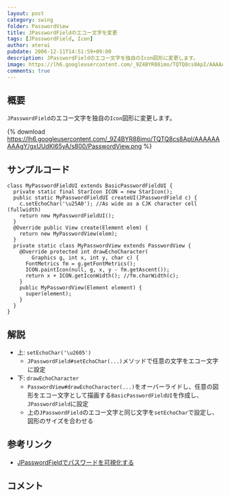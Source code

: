 ```yaml
---
layout: post
category: swing
folder: PasswordView
title: JPasswordFieldのエコー文字を変更
tags: [JPasswordField, Icon]
author: aterai
pubdate: 2006-12-11T14:51:59+09:00
description: JPasswordFieldのエコー文字を独自のIcon図形に変更します。
image: https://lh6.googleusercontent.com/_9Z4BYR88imo/TQTQ8cs8ApI/AAAAAAAAAgY/gxUUdKI65yA/s800/PasswordView.png
comments: true
---
```

## 概要
`JPasswordField`のエコー文字を独自の`Icon`図形に変更します。

{% download https://lh6.googleusercontent.com/_9Z4BYR88imo/TQTQ8cs8ApI/AAAAAAAAAgY/gxUUdKI65yA/s800/PasswordView.png %}

## サンプルコード
<pre class="prettyprint"><code>class MyPasswordFieldUI extends BasicPasswordFieldUI {
  private static final StarIcon ICON = new StarIcon();
  public static MyPasswordFieldUI createUI(JPasswordField c) {
    c.setEchoChar('\u25A0'); //As wide as a CJK character cell (fullwidth)
    return new MyPasswordFieldUI();
  }
  @Override public View create(Element elem) {
    return new MyPasswordView(elem);
  }
  private static class MyPasswordView extends PasswordView {
    @Override protected int drawEchoCharacter(
        Graphics g, int x, int y, char c) {
      FontMetrics fm = g.getFontMetrics();
      ICON.paintIcon(null, g, x, y - fm.getAscent());
      return x + ICON.getIconWidth(); //fm.charWidth(c);
    }
    public MyPasswordView(Element element) {
      super(element);
    }
  }
}
</code></pre>

## 解説
- 上: `setEchoChar('\u2605')`
    - `JPasswordField#setEchoChar(...)`メソッドで任意の文字をエコー文字に設定
- 下: `drawEchoCharacter`
    - `PasswordView#drawEchoCharacter(...)`をオーバーライドし、任意の図形をエコー文字として描画する`BasicPasswordFieldUI`を作成し、`JPasswordField`に設定
    - 上の`JPasswordField`のエコー文字と同じ文字を`setEchoChar`で設定し、図形のサイズを合わせる

<!-- dummy comment line for breaking list -->

## 参考リンク
- [JPasswordFieldでパスワードを可視化する](http://ateraimemo.com/Swing/ShowHidePasswordField.html)

<!-- dummy comment line for breaking list -->

## コメント
